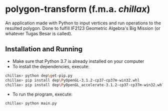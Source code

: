 # polygon-transform (f.m.a. *chillax*)

An application made with Python to input vertices and run operations to the resulted polygon.
Done to fulfill IF2123 Geometric Algebra's Big Mission (or whatever Tugas Besar is called).

## Installation and Running
* Make sure that Python 3.7 is already installed on your computer
* To install the dependencies, execute:
``` bash
chillax> python dep\get-pip.py 
chillax> pip install dep\PyOpenGL-3.1.2-cp37-cp37m-win32.whl 
chillax> pip install dep\PyOpenGL_accelerate-3.1.2-cp37-cp37m-win32.whl
```
* To run the program, execute:
``` bash
chillax> python main.py
```
